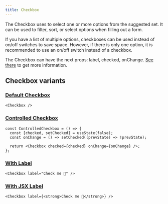 ```yaml
---
title: Checkbox
---
```


The Checkbox uses to select one or more options from the suggested set. It can be used to filter, sort, or select options when filling out a form.

If you have a list of multiple options, checkboxes can be used instead of on/off switches to save space. However, if there is only one option, it is recommended to use an on/off switch instead of a checkbox.

The Checkbox can have the next props: label, checked, onChange. [See there](/storybook/?path=/docs/core-controls-checkbox--docs) to get more information.

## Checkbox variants

### [Default Checkbox](/storybook/?path=/story/core-controls-checkbox--default-checkbox)

```tsx
<Checkbox />
```

### [Controlled Checkbox](/storybook/?path=/story/core-controls-checkbox--controlled-checkbox)

```tsx
const ControlledCheckbox = () => {
  const [checked, setChecked] = useState(false);
  const onChange = () => setChecked((prevState) => !prevState);

  return <Checkbox checked={checked} onChange={onChange} />;
};
```

### [With Label](/storybook/?path=/story/core-controls-checkbox--with-label)

```tsx
<Checkbox label="Check me 🌵" />
```

### [With JSX Label](/storybook/?path=/story/core-controls-checkbox--with-jsx-label)

```tsx
<Checkbox label={<strong>Check me 🌵</strong>} />
```
